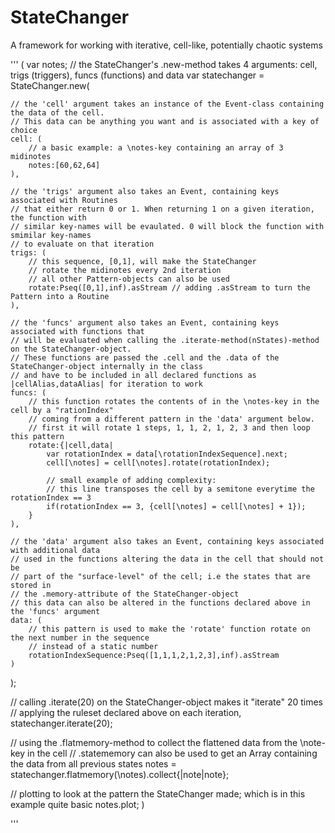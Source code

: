 # StateChanger
A framework for working with iterative, cell-like, potentially chaotic systems

'''
(
var notes;
// the StateChanger's .new-method takes 4 arguments: cell, trigs (triggers), funcs (functions) and data
var statechanger = StateChanger.new(

	// the 'cell' argument takes an instance of the Event-class containing the data of the cell.
	// This data can be anything you want and is associated with a key of choice
	cell: (
		// a basic example: a \notes-key containing an array of 3 midinotes
		notes:[60,62,64]
	),

	// the 'trigs' argument also takes an Event, containing keys associated with Routines
	// that either return 0 or 1. When returning 1 on a given iteration, the function with
	// similar key-names will be evaulated. 0 will block the function with smimilar key-names
	// to evaluate on that iteration
	trigs: (
		// this sequence, [0,1], will make the StateChanger
		// rotate the midinotes every 2nd iteration
		// all other Pattern-objects can also be used
		rotate:Pseq([0,1],inf).asStream // adding .asStream to turn the Pattern into a Routine
	),

	// the 'funcs' argument also takes an Event, containing keys associated with functions that
	// will be evaluated when calling the .iterate-method(nStates)-method on the StateChanger-object.
	// These functions are passed the .cell and the .data of the StateChanger-object internally in the class
	// and have to be included in all declared functions as |cellAlias,dataAlias| for iteration to work
	funcs: (
		// this function rotates the contents of in the \notes-key in the cell by a "rationIndex"
		// coming from a different pattern in the 'data' argument below.
		// first it will rotate 1 steps, 1, 1, 2, 1, 2, 3 and then loop this pattern
		rotate:{|cell,data|
			var rotationIndex = data[\rotationIndexSequence].next;
			cell[\notes] = cell[\notes].rotate(rotationIndex);

			// small example of adding complexity:
			// this line transposes the cell by a semitone everytime the rotationIndex == 3
			if(rotationIndex == 3, {cell[\notes] = cell[\notes] + 1});
		}
	),

	// the 'data' argument also takes an Event, containing keys associated with additional data
	// used in the functions altering the data in the cell that should not be
	// part of the "surface-level" of the cell; i.e the states that are stored in
	// the .memory-attribute of the StateChanger-object
	// this data can also be altered in the functions declared above in the 'funcs' argument
	data: (
		// this pattern is used to make the 'rotate' function rotate on the next number in the sequence
		// instead of a static number
		rotationIndexSequence:Pseq([1,1,1,2,1,2,3],inf).asStream
	)
);

// calling .iterate(20) on the StateChanger-object makes it "iterate" 20 times
// applying the ruleset declared above on each iteration,
statechanger.iterate(20);

// using the .flatmemory-method to collect the flattened data from the \note-key in the cell
// .statememory can also be used to get an Array containing the data from all previous states
notes = statechanger.flatmemory(\notes).collect{|note|note};

// plotting to look at the pattern the StateChanger made; which is in this example quite basic
notes.plot;
)



'''
